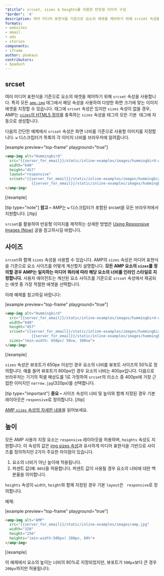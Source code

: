 ```yaml
---
"$title": srcset, sizes & heights를 이용한 반응형 이미지 구성
"$order": '4'
description: 여러 미디어 표현식을 기준으로 요소의 애셋을 제어하기 위해 srcset 속성을 사용합니다. 특히 모든 amp-img 태그에서 해당 속성을 사용하여...
formats:
- websites
- email
- ads
- stories
components:
- iframe
author: pbakaus
contributors:
- bpaduch
---
```


## srcset

여러 미디어 표현식을 기준으로 요소의 애셋을 제어하기 위해 `srcset` 속성을 사용합니다. 특히 모든 [`amp-img`](../../../../documentation/components/reference/amp-img.md) 태그에서 해당 속성을 사용하여 다양한 화면 크기에 맞는 이미지 애셋을 지정할 수 있습니다. <code><amp-img></code> 태그에 <code>srcset</code> 속성은 있지만 <code>sizes</code> 속성이 없을 경우, AMP는 <a class="" href="https://developer.mozilla.org/ko/docs/Web/HTML/Element/img"> <code>sizes</code>의 HTML5 정의</a>를 충족하는 <code>sizes</code> 속성을 <code><amp-img></code> 태그의 모든 기본 <code><img></code> 태그에 자동으로 생성합니다.

다음의 간단한 예제에서 `srcset` 속성은 화면 너비를 기준으로 사용할 이미지를 지정합니다. `w` 디스크립터가 목록의 각 이미지 너비를 브라우저에 알려줍니다.

[example preview="top-frame" playground="true"]
```html
<amp-img alt="Hummingbird"
  src="{{server_for_email}}/static/inline-examples/images/hummingbird-wide.jpg"
  width="640"
  height="457"
  layout="responsive"
  srcset="{{server_for_email}}/static/inline-examples/images/hummingbird-wide.jpg 640w,
            {{server_for_email}}/static/inline-examples/images/hummingbird-narrow.jpg 320w">
</amp-img>
```
[/example]

[tip type="note"] <strong>참고 –</strong> AMP는 `w` 디스크립터가 포함된 srcset을 모든 브라우저에서 지원합니다. [/tip]

`srcset`를 활용하여 반응형 이미지를 제작하는 상세한 방법은 [Using Responsive Images (Now)](http://alistapart.com/article/using-responsive-images-now) 글을 참고하시길 바랍니다.

## 사이즈

`srcset`와 함께 `sizes` 속성을 사용할 수 있습니다. AMP의 `sizes` 속성은 미디어 표현식을 기준으로 요소 사이즈를 어떻게 계산할지 설명합니다. <strong>모든 AMP 요소의 <code>sizes</code>를 정의할 경우 AMP는 일치하는 미디어 쿼리에 따라 해당 요소의 너비를 인라인 스타일로 지정합니다.</strong> 사용자 에이전트는 계산된 요소 사이즈를 기준으로 `srcset` 속성에서 제공되는 애셋 중 가장 적절한 애셋을 선택합니다.

아래 예제를 참고하길 바랍니다:

[example preview="top-frame" playground="true"]
```html
<amp-img alt="Hummingbird"
  src="{{server_for_email}}/static/inline-examples/images/hummingbird-wide.jpg"
  width="640"
  height="457"
  srcset="{{server_for_email}}/static/inline-examples/images/hummingbird-wide.jpg 640w,
            {{server_for_email}}/static/inline-examples/images/hummingbird-narrow.jpg 320w"
  sizes="(min-width: 650px) 50vw, 100vw">
</amp-img>
```
[/example]

`sizes` 속성은 뷰포트가 650px 이상인 경우 요소의 너비를 뷰포트 사이즈의 50%로 정의합니다. 예를 들어 뷰포트가 800px인 경우 요소의 너비는 400px입니다. 다음으로 브라우저는 기기의 픽셀 해상도를 1로 가정하여 `srcset`의 리소스 중 400px에 가장 근접한 이미지인 `narrow.jpg`(320px)를 선택합니다.

[tip type="important"] <strong>중요 –</strong> 사이즈 속성이 너비 및 높이와 함께 지정된 경우 기본 레이아웃은 `responsive`로 정의합니다. [/tip]

<a class="" href="https://gitlocalize.com/repo/4863/ko/pages/content/amp-dev/documentation/guides-and-tutorials/learn/common_attributes.md">AMP <code data-md-type="codespan">sizes</code> 속성의 자세한 내용</a>을 읽어보세요.

## 높이

모든 AMP 사용자 지정 요소는 `responsive` 레이아웃을 허용하며, `heights` 속성도 지원합니다. 이 속성의 값은 [img sizes 속성](https://developer.mozilla.org/en-US/docs/Web/HTML/Element/img)과 유사하게 미디어 표현식을 기반으로 사이즈를 정의하지만 2가지 주요한 차이점이 있습니다.

1. 요소의 너비가 아닌 높이에 적용됩니다.
2. 퍼센트 값(예: `86%`)을 허용합니다. 퍼센트 값이 사용될 경우 요소의 너비에 대한 백분율을 의미합니다.

`heights` 속성이 `width`, `height`와 함께 지정된 경우 기본 `layout`은 ` responsive`로 정의합니다.

예제:

[example preview="top-frame" playground="true"]
```html
<amp-img alt="AMP"
  src="{{server_for_email}}/static/inline-examples/images/amp.jpg"
  width="320"
  height="256"
  heights="(min-width:500px) 200px, 80%">
</amp-img>
```
[/example]

이 예제에서 요소의 높이는 너비의 80%로 지정되었지만, 뷰포트가 `500px`보다 큰 경우 `200px`까지만 허용됩니다.
